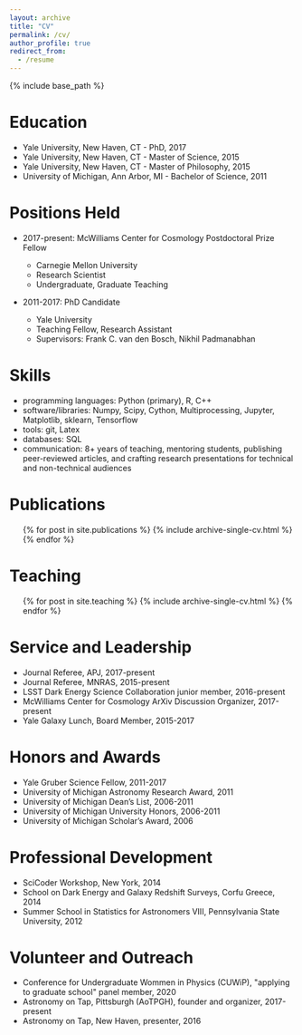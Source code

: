 ```yaml
---
layout: archive
title: "CV"
permalink: /cv/
author_profile: true
redirect_from:
  - /resume
---
```


{% include base_path %}

Education
======
* Yale University, New Haven, CT - PhD, 2017
* Yale University, New Haven, CT - Master of Science, 2015
* Yale University, New Haven, CT - Master of Philosophy, 2015
* University of Michigan, Ann Arbor, MI - Bachelor of Science, 2011

Positions Held
======
* 2017-present: McWilliams Center for Cosmology Postdoctoral Prize Fellow
  * Carnegie Mellon University
  * Research Scientist
  * Undergraduate, Graduate Teaching

* 2011-2017: PhD Candidate
  * Yale University
  * Teaching Fellow, Research Assistant
  * Supervisors: Frank C. van den Bosch, Nikhil Padmanabhan
  
Skills
======
* programming languages: Python (primary), R, C++
* software/libraries: Numpy, Scipy, Cython, Multiprocessing, Jupyter, Matplotlib, sklearn, Tensorflow
* tools: git, Latex
* databases: SQL
* communication: 8+ years of teaching, mentoring students, publishing peer-reviewed articles, and crafting research presentations for technical and non-technical audiences

Publications
======
  <ul>{% for post in site.publications %}
    {% include archive-single-cv.html %}
  {% endfor %}</ul>
 
<!-- 
Talks
======
  <ul>{% for post in site.talks %}
    {% include archive-single-talk-cv.html %}
  {% endfor %}</ul>
-->
  
Teaching
======
  <ul>{% for post in site.teaching %}
    {% include archive-single-cv.html %}
  {% endfor %}</ul>
  
Service and Leadership
======
* Journal Referee, APJ, 2017-present
* Journal Referee, MNRAS, 2015-present
* LSST Dark Energy Science Collaboration junior member, 2016-present
* McWilliams Center for Cosmology ArXiv Discussion Organizer, 2017-present
* Yale Galaxy Lunch, Board Member, 2015-2017

Honors and Awards
======
* Yale Gruber Science Fellow, 2011-2017
* University of Michigan Astronomy Research Award, 2011
* University of Michigan Dean’s List, 2006-2011
* University of Michigan University Honors, 2006-2011
* University of Michigan Scholar’s Award, 2006

Professional Development
======
* SciCoder Workshop, New York, 2014
* School on Dark Energy and Galaxy Redshift Surveys, Corfu Greece, 2014
* Summer School in Statistics for Astronomers VIII, Pennsylvania State University, 2012

Volunteer and Outreach
======
* Conference for Undergraduate Wommen in Physics (CUWiP), "applying to graduate school" panel member, 2020
* Astronomy on Tap, Pittsburgh (AoTPGH), founder and organizer, 2017-present
* Astronomy on Tap, New Haven, presenter, 2016

